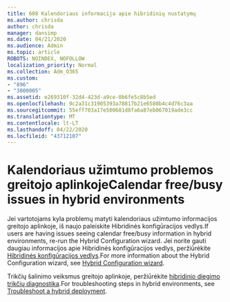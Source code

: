```yaml
---
title: 608 Kalendoriaus informacija apie hibridinių nustatymų
ms.author: chrisda
author: chrisda
manager: dansimp
ms.date: 04/21/2020
ms.audience: Admin
ms.topic: article
ROBOTS: NOINDEX, NOFOLLOW
localization_priority: Normal
ms.collection: Adm_O365
ms.custom:
- "896"
- "3800005"
ms.assetid: e269310f-32d4-423d-a9ce-0b6fe5c8b5ed
ms.openlocfilehash: 9c2a31c31905393a78817b21e6580b4c4d76c3aa
ms.sourcegitcommit: 55eff703a17e500681d8fa6a87eb067019ade3cc
ms.translationtype: MT
ms.contentlocale: lt-LT
ms.lasthandoff: 04/22/2020
ms.locfileid: "43712107"
---
```

# <a name="calendar-freebusy-issues-in-hybrid-environments"></a><span data-ttu-id="f5127-102">Kalendoriaus užimtumo problemos greitojo aplinkoje</span><span class="sxs-lookup"><span data-stu-id="f5127-102">Calendar free/busy issues in hybrid environments</span></span>

<span data-ttu-id="f5127-103">Jei vartotojams kyla problemų matyti kalendoriaus užimtumo informacijos greitojo aplinkoje, iš naujo paleiskite Hibridinės konfigūracijos vedlys.</span><span class="sxs-lookup"><span data-stu-id="f5127-103">If users are having issues seeing calendar free/busy information in hybrid environments, re-run the Hybrid Configuration wizard.</span></span> <span data-ttu-id="f5127-104">Jei norite gauti daugiau informacijos apie Hibridinės konfigūracijos vedlys, peržiūrėkite [Hibridinės konfigūracijos vedlys](https://go.microsoft.com/fwlink/p/?linkid=528149).</span><span class="sxs-lookup"><span data-stu-id="f5127-104">For more information about the Hybrid Configuration wizard, see [Hybrid Configuration wizard](https://go.microsoft.com/fwlink/p/?linkid=528149).</span></span>

<span data-ttu-id="f5127-105">Trikčių šalinimo veiksmus greitojo aplinkoje, peržiūrėkite [hibridinio diegimo trikčių diagnostika](https://technet.microsoft.com/library/jj659053.aspx).</span><span class="sxs-lookup"><span data-stu-id="f5127-105">For troubleshooting steps in hybrid environments, see [Troubleshoot a hybrid deployment](https://technet.microsoft.com/library/jj659053.aspx).</span></span>
